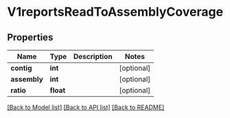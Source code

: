 # V1reportsReadToAssemblyCoverage


## Properties
Name | Type | Description | Notes
------------ | ------------- | ------------- | -------------
**contig** | **int** |  | [optional] 
**assembly** | **int** |  | [optional] 
**ratio** | **float** |  | [optional] 

[[Back to Model list]](../README.md#documentation-for-models) [[Back to API list]](../README.md#documentation-for-api-endpoints) [[Back to README]](../README.md)


